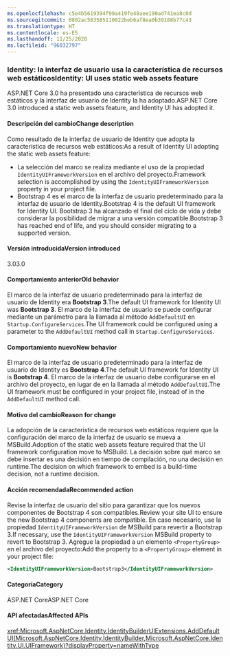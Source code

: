 ```yaml
---
ms.openlocfilehash: c5e4b5619394f99a419fe48aee190ad741ea8c0d
ms.sourcegitcommit: 0802ac583585110022beb6af8ea0b39188b77c43
ms.translationtype: HT
ms.contentlocale: es-ES
ms.lasthandoff: 11/25/2020
ms.locfileid: "96032797"
---
```

### <a name="identity-ui-uses-static-web-assets-feature"></a><span data-ttu-id="5736d-101">Identity: la interfaz de usuario usa la característica de recursos web estáticos</span><span class="sxs-lookup"><span data-stu-id="5736d-101">Identity: UI uses static web assets feature</span></span>

<span data-ttu-id="5736d-102">ASP.NET Core 3.0 ha presentado una característica de recursos web estáticos y la interfaz de usuario de Identity la ha adoptado.</span><span class="sxs-lookup"><span data-stu-id="5736d-102">ASP.NET Core 3.0 introduced a static web assets feature, and Identity UI has adopted it.</span></span>

#### <a name="change-description"></a><span data-ttu-id="5736d-103">Descripción del cambio</span><span class="sxs-lookup"><span data-stu-id="5736d-103">Change description</span></span>

<span data-ttu-id="5736d-104">Como resultado de la interfaz de usuario de Identity que adopta la característica de recursos web estáticos:</span><span class="sxs-lookup"><span data-stu-id="5736d-104">As a result of Identity UI adopting the static web assets feature:</span></span>

- <span data-ttu-id="5736d-105">La selección del marco se realiza mediante el uso de la propiedad `IdentityUIFrameworkVersion` en el archivo del proyecto.</span><span class="sxs-lookup"><span data-stu-id="5736d-105">Framework selection is accomplished by using the `IdentityUIFrameworkVersion` property in your project file.</span></span>
- <span data-ttu-id="5736d-106">Bootstrap 4 es el marco de la interfaz de usuario predeterminado para la interfaz de usuario de Identity.</span><span class="sxs-lookup"><span data-stu-id="5736d-106">Bootstrap 4 is the default UI framework for Identity UI.</span></span> <span data-ttu-id="5736d-107">Bootstrap 3 ha alcanzado el final del ciclo de vida y debe considerar la posibilidad de migrar a una versión compatible.</span><span class="sxs-lookup"><span data-stu-id="5736d-107">Bootstrap 3 has reached end of life, and you should consider migrating to a supported version.</span></span>

#### <a name="version-introduced"></a><span data-ttu-id="5736d-108">Versión introducida</span><span class="sxs-lookup"><span data-stu-id="5736d-108">Version introduced</span></span>

<span data-ttu-id="5736d-109">3.0</span><span class="sxs-lookup"><span data-stu-id="5736d-109">3.0</span></span>

#### <a name="old-behavior"></a><span data-ttu-id="5736d-110">Comportamiento anterior</span><span class="sxs-lookup"><span data-stu-id="5736d-110">Old behavior</span></span>

<span data-ttu-id="5736d-111">El marco de la interfaz de usuario predeterminado para la interfaz de usuario de Identity era **Bootstrap 3**.</span><span class="sxs-lookup"><span data-stu-id="5736d-111">The default UI framework for Identity UI was **Bootstrap 3**.</span></span> <span data-ttu-id="5736d-112">El marco de la interfaz de usuario se puede configurar mediante un parámetro para la llamada al método `AddDefaultUI` en `Startup.ConfigureServices`.</span><span class="sxs-lookup"><span data-stu-id="5736d-112">The UI framework could be configured using a parameter to the `AddDefaultUI` method call in `Startup.ConfigureServices`.</span></span>

#### <a name="new-behavior"></a><span data-ttu-id="5736d-113">Comportamiento nuevo</span><span class="sxs-lookup"><span data-stu-id="5736d-113">New behavior</span></span>

<span data-ttu-id="5736d-114">El marco de la interfaz de usuario predeterminado para la interfaz de usuario de Identity es **Bootstrap 4**.</span><span class="sxs-lookup"><span data-stu-id="5736d-114">The default UI framework for Identity UI is **Bootstrap 4**.</span></span> <span data-ttu-id="5736d-115">El marco de la interfaz de usuario debe configurarse en el archivo del proyecto, en lugar de en la llamada al método `AddDefaultUI`.</span><span class="sxs-lookup"><span data-stu-id="5736d-115">The UI framework must be configured in your project file, instead of in the `AddDefaultUI` method call.</span></span>

#### <a name="reason-for-change"></a><span data-ttu-id="5736d-116">Motivo del cambio</span><span class="sxs-lookup"><span data-stu-id="5736d-116">Reason for change</span></span>

<span data-ttu-id="5736d-117">La adopción de la característica de recursos web estáticos requiere que la configuración del marco de la interfaz de usuario se mueva a MSBuild.</span><span class="sxs-lookup"><span data-stu-id="5736d-117">Adoption of the static web assets feature required that the UI framework configuration move to MSBuild.</span></span> <span data-ttu-id="5736d-118">La decisión sobre qué marco se debe insertar es una decisión en tiempo de compilación, no una decisión en runtime.</span><span class="sxs-lookup"><span data-stu-id="5736d-118">The decision on which framework to embed is a build-time decision, not a runtime decision.</span></span>

#### <a name="recommended-action"></a><span data-ttu-id="5736d-119">Acción recomendada</span><span class="sxs-lookup"><span data-stu-id="5736d-119">Recommended action</span></span>

<span data-ttu-id="5736d-120">Revise la interfaz de usuario del sitio para garantizar que los nuevos componentes de Bootstrap 4 son compatibles.</span><span class="sxs-lookup"><span data-stu-id="5736d-120">Review your site UI to ensure the new Bootstrap 4 components are compatible.</span></span> <span data-ttu-id="5736d-121">En caso necesario, use la propiedad `IdentityUIFrameworkVersion` de MSBuild para revertir a Bootstrap 3.</span><span class="sxs-lookup"><span data-stu-id="5736d-121">If necessary, use the `IdentityUIFrameworkVersion` MSBuild property to revert to Bootstrap 3.</span></span> <span data-ttu-id="5736d-122">Agregue la propiedad a un elemento `<PropertyGroup>` en el archivo del proyecto:</span><span class="sxs-lookup"><span data-stu-id="5736d-122">Add the property to a `<PropertyGroup>` element in your project file:</span></span>

```xml
<IdentityUIFrameworkVersion>Bootstrap3</IdentityUIFrameworkVersion>
```

#### <a name="category"></a><span data-ttu-id="5736d-123">Categoría</span><span class="sxs-lookup"><span data-stu-id="5736d-123">Category</span></span>

<span data-ttu-id="5736d-124">ASP.NET Core</span><span class="sxs-lookup"><span data-stu-id="5736d-124">ASP.NET Core</span></span>

#### <a name="affected-apis"></a><span data-ttu-id="5736d-125">API afectadas</span><span class="sxs-lookup"><span data-stu-id="5736d-125">Affected APIs</span></span>

<xref:Microsoft.AspNetCore.Identity.IdentityBuilderUIExtensions.AddDefaultUI(Microsoft.AspNetCore.Identity.IdentityBuilder,Microsoft.AspNetCore.Identity.UI.UIFramework)?displayProperty=nameWithType>

<!-- 

#### Affected APIs

`M:Microsoft.AspNetCore.Identity.IdentityBuilderUIExtensions.AddDefaultUI(Microsoft.AspNetCore.Identity.IdentityBuilder,Microsoft.AspNetCore.Identity.UI.UIFramework)`

-->
